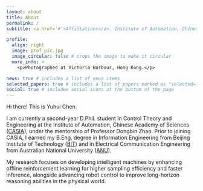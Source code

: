 ```yaml
---
layout: about
title: About
permalink: /
subtitle: <a href='#'>Affiliations</a>. Institute of Automation, Chinese Academy of Sciences

profile:
  align: right
  image: prof_pic.jpg
  image_circular: false # crops the image to make it circular
  more_info: >
    <p>Photographed at Victoria Harbour, Hong Kong.</p>

news: true # includes a list of news items
selected_papers: true # includes a list of papers marked as "selected={true}"
social: true # includes social icons at the bottom of the page
---
```


Hi there! This is Yuhui Chen.

I am currently a second-year D.Phil. student in Control Theory and Engineering at the Institute of Automation, Chinese Academy of Sciences ([CASIA](https://www.ia.cas.cn/)), under the mentorship of Professor Dongbin Zhao. Prior to joining CASIA, I earned my B.Eng. degree in Information Engineering from Beijing Institute of Technology ([BIT](https://www.bit.edu.cn/)) and in Electrical Communication Engineering from Australian National University ([ANU](https://www.anu.edu.au/)).

My research focuses on developing intelligent machines by enhancing offline reinforcement learning for higher sampling efficiency and faster inference, alongside advancing robot control to improve long-horizon reasoning abilities in the physical world.
